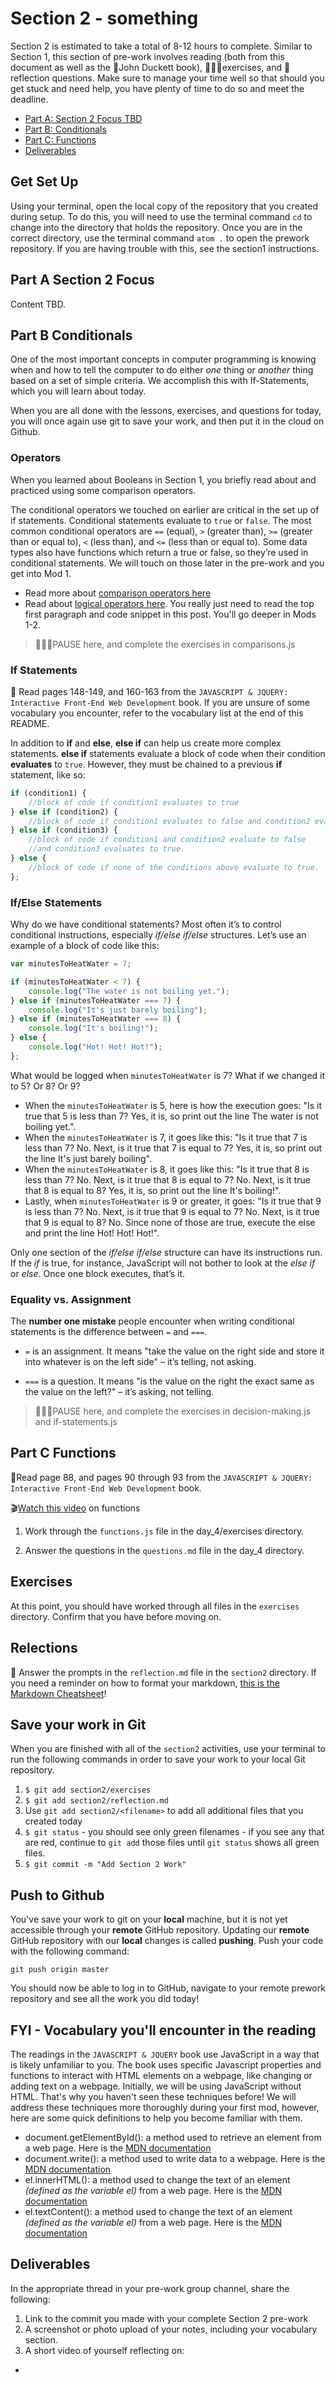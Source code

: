 # Section 2 - something

Section 2 is estimated to take a total of 8-12 hours to complete. Similar to Section 1, this section of pre-work involves reading (both from this document as well as the 📒John Duckett book), 👨🏽‍💻exercises, and 📝reflection questions. Make sure to manage your time well so that should you get stuck and need help, you have plenty of time to do so and meet the deadline.

- [Part A: Section 2 Focus TBD](#Part-A-Section-2-Focus)
- [Part B: Conditionals](#Part-B-Conditionals)
- [Part C: Functions](#Part-C-Functions)
- [Deliverables](#Deliverables)

## Get Set Up

Using your terminal, open the local copy of the repository that you created during setup.  To do this, you will need to use the terminal command `cd` to change into the directory that holds the repository. Once you are in the correct directory, use the terminal command `atom .` to open the prework repository. If you are having trouble with this, see the section1 instructions.

## Part A Section 2 Focus

Content TBD.

## Part B Conditionals

One of the most important concepts in computer programming is knowing when and how to tell the computer to do either _one_ thing or _another_ thing based on a set of simple criteria.  We accomplish this with If-Statements, which you will learn about today.

When you are all done with the lessons, exercises, and questions for today, you will once again use git to save your work, and then put it in the cloud on Github.

### Operators

When you learned about Booleans in Section 1, you briefly read about and practiced using some comparison operators. 

The conditional operators we touched on earlier are critical in the set up of if statements. Conditional statements evaluate to `true` or `false`. The most common conditional operators are `==` (equal), `>` (greater than), `>=` (greater than or equal to), `<` (less than), and `<=` (less than or equal to). Some data types also have functions which return a true or false, so they’re used in conditional statements. We will touch on those later in the pre-work and you get into Mod 1.

- Read more about [comparison operators here](https://javascript.info/comparison)
- Read about [logical operators here](https://mariusschulz.com/blog/the-and-and-or-operators-in-javascript). You really just need to read the top first paragraph and code snippet in this post. You'll go deeper in Mods 1-2.

> 👨🏽‍💻PAUSE here, and complete the exercises in comparisons.js

### If Statements

📒 Read pages 148-149, and 160-163 from the `JAVASCRIPT & JQUERY: Interactive Front-End Web Development` book. If you are unsure of some vocabulary you encounter, refer to the vocabulary list at the end of this README.

In addition to **if** and **else**, **else if** can help us create more complex statements. **else if** statements evaluate a block of code when their condition **evaluates** to `true`. However, they must be chained to a previous **if** statement, like so:

```javascript     
if (condition1) {
    //block of code if condition1 evaluates to true
} else if (condition2) {
    //block of code if condition1 evaluates to false and condition2 evaluates to true.
} else if (condition3) {
    //block of code if condition1 and condition2 evaluate to false
    //and condition3 evaluates to true.
} else {
    //block of code if none of the conditions above evaluate to true.
};
```

### If/Else Statements

Why do we have conditional statements? Most often it’s to control conditional instructions, especially *if/else if/else* structures. Let’s use an example of a block of code like this:
```javascript
var minutesToHeatWater = 7;

if (minutesToHeatWater < 7) {
    console.log("The water is not boiling yet.");
} else if (minutesToHeatWater === 7) {
    console.log("It's just barely boiling");
} else if (minutesToHeatWater === 8) {
    console.log("It's boiling!");
} else {
    console.log("Hot! Hot! Hot!");
};
```
What would be logged when `minutesToHeatWater` is 7? What if we changed it to 5? Or 8? Or 9?

- When the `minutesToHeatWater` is 5, here is how the execution goes: "Is it true that 5 is less than 7? Yes, it is, so print out the line The water is not boiling yet.".
- When the `minutesToHeatWater` is 7, it goes like this: "Is it true that 7 is less than 7? No. Next, is it true that 7 is equal to 7? Yes, it is, so print out the line It's just barely boiling".
- When the `minutesToHeatWater` is 8, it goes like this: "Is it true that 8 is less than 7? No. Next, is it true that 8 is equal to 7? No. Next, is it true that 8 is equal to 8? Yes, it is, so print out the line It's boiling!".
- Lastly, when `minutesToHeatWater` is 9 or greater, it goes: "Is it true that 9 is less than 7? No. Next, is it true that 9 is equal to 7? No. Next, is it true that 9 is equal to 8? No. Since none of those are true, execute the else and print the line Hot! Hot! Hot!".

Only one section of the *if/else if/else* structure can have its instructions run. If the *if* is true, for instance, JavaScript will not bother to look at the *else if* or *else*. Once one block executes, that’s it.

### Equality vs. Assignment

The **number one mistake** people encounter when writing conditional statements is the difference between `=` and `===`.

- `=` is an assignment. It means "take the value on the right side and store it into whatever is on the left side" – it’s telling, not asking.

- `===` is a question. It means "is the value on the right the exact same as the value on the left?" – it’s asking, not telling.

> 👨🏽‍💻PAUSE here, and complete the exercises in decision-making.js and if-statements.js

## Part C Functions

📒Read page 88, and pages 90 through 93 from the `JAVASCRIPT & JQUERY: Interactive Front-End Web Development` book.

🎬[Watch this video](https://www.youtube.com/watch?v=N8ap4k_1QEQ) on functions

1. Work through the `functions.js` file in the day_4/exercises directory.

1. Answer the questions in the `questions.md` file in the day_4 directory.




## Exercises

At this point, you should have worked through all files in the `exercises` directory. Confirm that you have before moving on.

## Relections

📝 Answer the prompts in the `reflection.md` file in the `section2` directory. If you need a reminder on how to format your markdown, [this is the Markdown Cheatsheet](https://github.com/adam-p/markdown-here/wiki/Markdown-Cheatsheet)!

## Save your work in Git

When you are finished with all of the `section2` activities, use your terminal to run the following commands in order to save your work to your local Git repository.

1. `$ git add section2/exercises`
1. `$ git add section2/reflection.md`
1. Use `git add section2/<filename>` to add all additional files that you created today
1. `$ git status` - you should see only green filenames - if you see any that are red, continue to `git add` those files until `git status` shows all green files.
1. `$ git commit -m "Add Section 2 Work"`

## Push to Github

You've save your work to git on your **local** machine, but it is not yet accessible through your **remote** GitHub repository. Updating our **remote** GitHub repository with our **local** changes is called **pushing**. Push your code with the following command:

```
git push origin master
```

You should now be able to log in to GitHub, navigate to your remote prework repository and see all the work you did today!

## FYI - Vocabulary you'll encounter in the reading

The readings in the `JAVASCRIPT & JQUERY` book use JavaScript in a way that is likely unfamiliar to you. The book uses specific Javascript properties and functions to interact with HTML elements on a webpage, like changing or adding text on a webpage. Initially, we will be using JavaScript without HTML. That's why you haven't seen these techniques before! We will address these techniques more thoroughly during your first mod, however, here are some quick definitions to help you become familiar with them.

* document.getElementById(): a method used to retrieve an element from a web page. Here is the [MDN documentation](https://developer.mozilla.org/en-US/docs/Web/API/Document/getElementById)
* document.write(): a method used to write data to a webpage. Here is the [MDN documentation](https://developer.mozilla.org/en-US/docs/Web/API/Document/write)
* el.innerHTML(): a method used to change the text of an element *(defined as the variable el)* from a web page. Here is the [MDN documentation](https://developer.mozilla.org/en-US/docs/Web/API/Element/innerHTML)
* el.textContent(): a method used to change the text of an element *(defined as the variable el)* from a web page. Here is the [MDN documentation](https://developer.mozilla.org/en-US/docs/Web/API/Node/textContent)

## Deliverables

In the appropriate thread in your pre-work group channel, share the following:

1. Link to the commit you made with your complete Section 2 pre-work
2. A screenshot or photo upload of your notes, including your vocabulary section.
3. A short video of yourself reflecting on:
- 